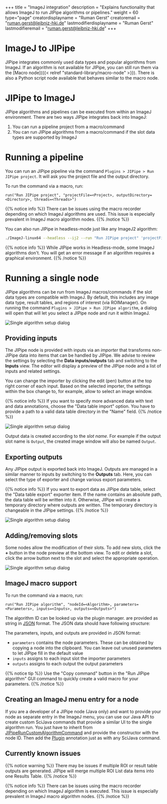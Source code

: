 +++
title = "ImageJ integration"
description = "Explains functionality that allows ImageJ to run JIPipe algorithms or pipelines."
weight = 60
type="page"
creatordisplayname = "Ruman Gerst"
creatoremail = "ruman.gerst@leibniz-hki.de"
lastmodifierdisplayname = "Ruman Gerst"
lastmodifieremail = "ruman.gerst@leibniz-hki.de"
+++

# ImageJ to JIPipe

JIPipe integrates commonly used data types and popular algorithms from ImageJ.
If an algorithm is not available for JIPipe, you can still run them via the [Macro node]({{< relref "standard-library/macro-node" >}}).
There is also a Python script node available that behaves similar to the macro node.

# JIPipe to ImageJ

JIPipe algorithms and pipelines can be executed from within an ImageJ environment.
There are two ways JIPipe integrates back into ImageJ:

1. You can run a pipeline project from a macro/command
2. You can run JIPipe algorithms from a macro/command if the slot data types are supported by ImageJ

# Running a pipeline

You can run an JIPipe pipeline via the command `Plugins > JIPipe > Run JIPipe project`. It will ask you
the project file and the output directory.

To run the command via a macro, run:

```
run("Run JIPipe project", "projectFile=<Project>, outputDirectory=<Directory>, threads=<Threads>")
```

{{% notice info %}}
There can be issues using the macro recorder depending on which ImageJ algorithms are used.
This issue is especially prevalent in ImageJ macro algorithm nodes.
{{% /notice %}}

You can also run JIPipe in headless-mode just like any ImageJ2 algorithm:

```bash
./ImageJ-linux64 --headless --ij2 --run "Run JIPipe project" 'projectFile="<Project>", outputDirectory="<Directory>", threads=<Threads>'
```

{{% notice info %}}
While JIPipe works in Headless-mode, some ImageJ algorithms don't. You will get an error message if an algorithm requires a graphical environment.
{{% /notice %}}

# Running a single node

JIPipe algorithms can be run from ImageJ macros/commands if the slot data types are compatible with ImageJ.
By default, this includes any image data type, result tables, and regions of interest (via ROIManager).
On running the command `Plugins > JIPipe > Run JIPipe algorithm`, a dialog will open that will let you select a JIPipe node 
and run it within ImageJ.

![Single algorithm setup dialog](/img/documentation/run-single-algorithm.png)

## Providing inputs

The JIPipe node is provided with inputs via an *importer* that transforms non-JIPipe data into items that can be handled by JIPipe. 
We advise to review the settings by selecting the **Data inputs/outputs** tab and switching to the **Inputs** view. The editor will display a preview of the JIPipe node and a list of inputs and related settings.

You can change the importer by clicking the edit (pen) button at the top right corner of each input. Based on the selected importer, the settings within the box change to, for example, allow to select an image window. 

{{% notice info %}}
If you want to specify more advanced data with text and data annotations, choose the "Data table import" option. You have to provide a path to a valid data table directory in the "Name" field.
{{% /notice %}}

![Single algorithm setup dialog](/img/documentation/run-single-algorithm-input.png)

Output data is created according to the *slot name*. For example if the output slot name is `Output`,
the created image window will also be named `Output`.

## Exporting outputs

Any JIPipe output is exported back into ImageJ.
Outputs are managed in a similar manner to inputs by switching to the **Outputs** tab. Here, you can select the type of exporter and change various export parameters.

{{% notice info %}}
If you want to export data as JIPipe data table, select the "Data table export" exporter item. If the name contains an absolute path, the data table will be written into it. Otherwise, JIPipe will create a temporary directory where outputs are written. The temporary directory is changeable in the JIPipe settings.
{{% /notice %}}

![Single algorithm setup dialog](/img/documentation/run-single-algorithm-output.png)

## Adding/removing slots

Some nodes allow the modification of their slots. To add new slots, click the **+** button in the node preview at the bottom view. 
To edit or delete a slot, click the arrow button next to the slot and select the appropriate operation.

![Single algorithm setup dialog](/img/documentation/run-single-algorithm-edit-nodes.png)

## ImageJ macro support

To run the command via a macro, run:

```
run("Run JIPipe algorithm", "nodeId=<Algorithm>, parameters=<Parameters>, inputs=<Inputs>, outputs=<Outputs>")
```

The algorithm ID can be looked up via the plugin manager.
 are provided as string in [JSON](https://json.org/) format.
The JSON data should have following structure:

The parameters, inputs, and outputs are provided in JSON format:

* `parameters` contains the node parameters. These can be obtained by copying a node into the clipboard. You can leave out unused parameters to let JIPipe fill in the default value
* `inputs` assigns to each input slot the importer parameters
* `outputs` assigns to each output the output parameters

{{% notice tip %}}
Use the "Copy command" button in the "Run JIPipe algorithm" GUI command to quickly create a valid macro for your parameters.
{{% /notice %}}

## Creating an ImageJ menu entry for a node

If you are a developer of a JIPipe node (Java only) and want to provide your node as separate entry in the ImageJ menu,
you can use our Java API to create custom SciJava commands that provide a similar UI to the single algorithm run.
You just have to inherit from [JIPipeRunCustomAlgorithmCommand](/apidocs/org/hkijena/jipipe/JIPipeRunCustomAlgorithmCommand.html) and provide the
constructor with the node ID. Then add the [Plugin](https://javadoc.scijava.org/SciJava/org/scijava/plugin/Plugin.html) annotation just as with any SciJava command.

## Currently known issues

{{% notice warning %}}
There may be issues if multiple ROI or result table outputs are generated.
JIPipe will merge multiple ROI List data items into one Results Table.
{{% /notice %}}

{{% notice info %}}
There can be issues using the macro recorder depending on which ImageJ algorithm is executed.
This issue is especially prevalent in ImageJ macro algorithm nodes.
{{% /notice %}}